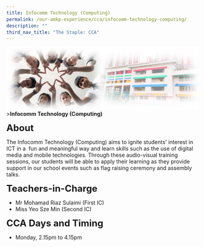 ```yaml
---
title: Infocomm Technology (Computing)
permalink: /our-amkp-experience/cca/infocomm-technology-computing/
description: ""
third_nav_title: "The Staple: CCA"
---
```

![Sub-banner](/images/sub%20banner.jpg)
&gt;**Infocomm Technology (Computing)**

**<font size="5">About</font>**

The Infocomm Technology (Computing) aims to ignite students’ interest in ICT in a&nbsp; fun and meaningful way and learn skills such as the use of digital media and mobile technologies. Through these audio-visual training sessions, our students will be able to apply their learning as they provide support in our school events such as flag raising ceremony and assembly talks.

**<font size="5">Teachers-in-Charge</font>**
* Mr Mohamad Riaz Sulaimi (First IC)
* Miss Yeo Sze Min (Second IC)

**<font size="5">CCA Days and Timing</font>**
* Monday, 2.15pm to 4.15pm